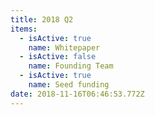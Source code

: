 ```yaml
---
title: 2018 Q2
items:
  - isActive: true
    name: Whitepaper
  - isActive: false
    name: Founding Team
  - isActive: true
    name: Seed funding
date: 2018-11-16T06:46:53.772Z
---
```


